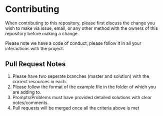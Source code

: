 # Contributing

When contributing to this repository, please first discuss the change you wish to make via issue,
email, or any other method with the owners of this repository before making a change. 

Please note we have a code of conduct, please follow it in all your interactions with the project.

## Pull Request Notes

1. Please have two seperate branches (master and solution) with the correct resources in each.
2. Please follow the format of the example file in the folder of which you are adding to.
3. Prompts/Problems must have provided detailed solutions with clear notes/comments.
4. Pull requests will be merged once all the criteria above is met
